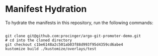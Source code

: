 
# Manifest Hydration

To hydrate the manifests in this repository, run the following commands:

```shell

git clone git@github.com:procinger/argo-git-promoter-demo.git
# cd into the cloned directory
git checkout c1be6148a2c501ab03f88d993f95d4359cd6abe4
kustomize build ./kustomize/overlays/test
```